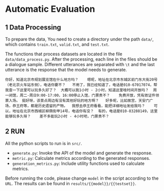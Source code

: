# Automatic Evaluation

##  1 Data Processing

To prepare the data, You need to create a directory under the path `data/`, which contains `train.txt`, `valid.txt`, and `test.txt`. 

The functions that process datasets are located in the file `data/data_process.py`. After the processing, each line in the files should be a dialogue sample. Different utterances are separated with `\t` and the last utterance is the response that the model needs to generate. 

```
你好，知道北京市规划展览馆在什么地方吗？	嗯呢，地址在北京市东城区前门东大街20号（老北京火车站东侧），电话你要不？	不用了，我已经知道了，电话是010-67017074，帮我查一下这里可以玩多久好了？	大概可以我1小时 - 2小时，知道这里啥时间开放吗？	周一闭馆，周二-周日9:00-17:00，16:00停止入馆，门票贵不？	免费开放，凭有效证件领票入场。	挺好呀，该景点周边有没有其他好玩的地方啊？	好多呢，比如故宫，天安门广场，恭王府等，都是历史遗留的产物。	我想去恭王府看看，能把详细地址发给我吗？	可以，地址在北京市西城区柳荫街甲14号，电话你有没？	有的，电话是010-83288149，这里能够玩多久呀？	差不多能玩2小时 - 4小时吧，门票贵不？	
```



## 2 RUN

All the python scripts to run is in `src/`.

* `generate.py`: Invoke the API of the model and generate the response.
* `metric.py`: Calculate metrics according to the generated responses.
* `generation_metrics.py`: Include utility functions used to calculate metrics.

Before running the code, please change `model` in the script according to the `URL`. The results can be found in `results/{{model}}/{{testset}}`.

